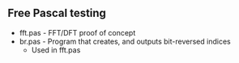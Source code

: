 ## Free Pascal testing
* fft.pas - FFT/DFT proof of concept
* br.pas - Program that creates, and outputs  bit-reversed indices
  * Used in fft.pas
